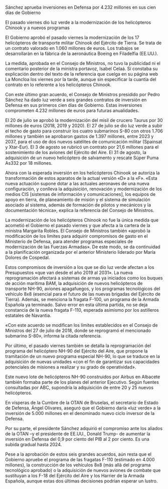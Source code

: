 Sánchez aprueba inversiones en Defensa por 4.232 millones en sus cien días de Gobierno

El pasado viernes dio luz verde a la modernización de los helicópteros Chinook y a nuevos programas

El Gobierno aprobó el pasado viernes la modernización de los 17 helicópteros de transporte militar Chinook del Ejército de Tierra. Se trata de un contrato valorado en 1.060 millones de euros. Los trabajos se desarrollarán en la fábrica de la aeronáutica Boeing en Filadelfia (EE.UU.).

La medida, aprobada en el Consejo de Ministros, no tuvo la publicidad ni el comentario posterior de la ministra portavoz, Isabel Celaá. Sí constaba su explicación dentro del texto de la referencia que cuelga en su página web La Moncloa los viernes por la tarde, aunque sin especificar la cuantía del contrato en lo referente a los helicópteros Chinook.

Con este último gran acuerdo, el Consejo de Ministros presidido por Pedro Sánchez ha dado luz verde a seis grandes contratos de inversión en Defensa en sus primeros cien días de Gobierno. Estas inversiones comprometen 4.232 millones de euros para futuras anualidades.

El 20 de julio se aprobó la modernización del misil de crucero Taurus por 30 millones de euros (2018, 2019 y 2020). El 27 de julio se dio luz verde a subir el techo de gasto para construir los cuatro submarinos S-80 con otros 1.706 millones y también se aprobaron gastos de 1.397 millones, entre 2023 y 2037, para el uso de dos nuevos satélites de comunicación militar (Spainsat y Xtar-Eur). El 3 de agosto se rubricó un contrato por 21,6 millones para el sostenimiento de los aviones del Ejército del Aire. El 31 de agosto, la adquisición de un nuevo helicóptero de salvamento y rescate Súper Puma As332 por 18 millones.

Ahora con la esperada inversión en los helicópteros Chinook se autoriza la transformación de estos aparatos de la actual versión «D» a la «F». «Esta nueva actuación supone dotar a las actuales aeronaves de una nueva configuración, y conlleva la adquisición, renovación y modernización de los medios CIS [sistemas de información y comunicaciones], los equipos de apoyo en tierra, de planeamiento de misión y el sistema de simulación asociado al sistema, además de formación de pilotos y mecánicos y la documentación técnica», explica la referencia del Consejo de Ministros.

La modernización de los helicópteros Chinook no fue la única medida que acometió el Gobierno el pasado viernes y que afecta a la cartera de la ministra Margarita Robles. El Consejo de Ministros también «aprobó la modificación de los límites para adquirir compromisos de gasto en el Ministerio de Defensa, para atender programas especiales de modernización de las Fuerzas Armadas». De este modo, se da continuidad a la planificación organizada por el anterior Ministerio liderado por María Dolores de Cospedal.

Estos compromisos de inversión a los que se dio luz verde afectan a los Presupuestos «que van desde el año 2019 al 2031». La nueva reprogramación afectará a sistemas de armas ya iniciados como los buques de acción marítima BAM, la adquisición de nuevos helicópteros de transporte NH-90, aviones apagafuegos, y los programas tecnológicos del vehículo 8x8 (esencial para el futuro de las nuevas brigadas del Ejército de Tierra). Además, se menciona la fragata F-100, un programa de la Armada Española ya terminado. Salvo error en esta última partida, no se deja constancia de la nueva fragata F-110, esperada asimismo por los astilleros estatales de Navantia.

«Con este acuerdo se modifican los límites establecidos en el Consejo de Ministros del 27 de julio de 2018, donde se reprogramó el mencionado submarino S-80», informa la citada referencia.

Por último, el pasado viernes también se detalla la reprogramación del programa del helicóptero NH-90 del Ejército del Aire, que propone la tramitación de un nuevo programa especial NH-90, lo que se traduce en la adquisición de nuevas unidades «con el fin de garantizar sus capacidades potenciales de misiones a realizar y su grado de operatividad».

Este nuevo lote de helicópteros NH-90 construidos por Airbus en Albacete también formaba parte de los planes del anterior Ejecutivo. Según fuentes consultadas por ABC, supondría la adquisición de entre 20 y 25 nuevos helicópteros.

En vísperas de la Cumbre de la OTAN de Bruselas, el secretario de Estado de Defensa, Ángel Olivares, aseguró que el Gobierno daría «luz verde» a la inversión de 5.000 millones en el denominado nuevo ciclo inversor de la Defensa.

Por su parte, el presidente Sánchez adquirió el compromiso ante los aliados de la OTAN –y el presidente de EE.UU., Donald Trump- de aumentar la inversión en Defensa del 0,9 por ciento del PIB al 2 por ciento. Es una subida gradual hasta 2024.

Pese a la aprobación de estos seis grandes acuerdos, aún resta que el Gobierno apruebe el programa de las fragatas F-110 (estimado en 4.000 millones), la construcción de los vehículos 8x8 (más allá del programa tecnológico aprobado) o la adquisición de nuevos aviones de combate que sustituyan a los F-18 del Ejército del Aire y los Harrier de la Armada Española, aunque estas dos últimas decisiones podrían esperar un lustro.

